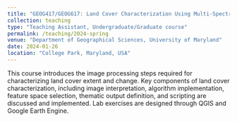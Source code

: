 ```yaml
---
title: "GEOG417/GEOG617: Land Cover Characterization Using Multi-Spectral Remotely Sensed Data Sets"
collection: teaching
type: "Teaching Assistant, Undergraduate/Graduate course"
permalink: /teaching/2024-spring
venue: "Department of Geographical Sciences, University of Maryland"
date: 2024-01-26
location: "College Park, Maryland, USA"
---
```


This course introduces the image processing steps required for characterizing land cover extent and change. Key components of land cover characterization, including image interpretation, algorithm implementation, feature
space selection, thematic output definition, and scripting are discussed and implemented. Lab exercises are designed through QGIS and Google Earth Engine.
